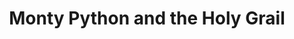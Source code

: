 ---
title: "Monty Python and the Holy Grail"

year: 1975

director: 
  - "Terry Gilliam"
  - "Terry Jones"

summary: "King Arthur and his knights are on a mission from god"

comment: "Surprising ending, no spoilers"

image: "https://media.giphy.com/media/5tiIlnk9rPNUYWXDwl/giphy-downsized-large.gif"

imdb: "https://www.imdb.com/title/tt0071853/"

quotes:
  - "Ni!"
  - "Ni!"
  - "Ni!"
  - "Ni!"
  - "Ni!"
  - "Ni!"
---